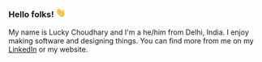### Hello folks! <img src="https://raw.githubusercontent.com/alvarlagerlof/alvarlagerlof/main/wave.gif" width="20px">

My name is Lucky Choudhary and I'm a he/him from Delhi, India. I enjoy making software and designing things. You can find more from me on my  [LinkedIn](https://www.linkedin.com/in/luckych8080/) or my website.

